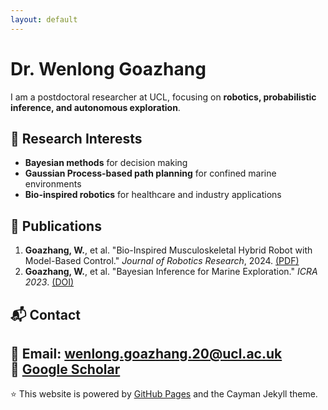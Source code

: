 ```yaml
---
layout: default
---
```


# Dr. Wenlong Goazhang

I am a postdoctoral researcher at UCL, focusing on **robotics, probabilistic inference, and autonomous exploration**. 

## 🔬 Research Interests
- **Bayesian methods** for decision making
- **Gaussian Process-based path planning** for confined marine environments
- **Bio-inspired robotics** for healthcare and industry applications

## 📄 Publications
1. **Goazhang, W.**, et al. "Bio-Inspired Musculoskeletal Hybrid Robot with Model-Based Control." *Journal of Robotics Research*, 2024. [(PDF)](https://example.com)
2. **Goazhang, W.**, et al. "Bayesian Inference for Marine Exploration." *ICRA 2023*. [(DOI)](https://example.com)

## 📬 Contact
📧 Email: wenlong.goazhang.20@ucl.ac.uk  
🔗 [Google Scholar](https://scholar.google.ca/citations?user=vhKVcqsAAAAJ&hl=en)
---
⭐ This website is powered by [GitHub Pages](https://pages.github.com/) and the Cayman Jekyll theme.
